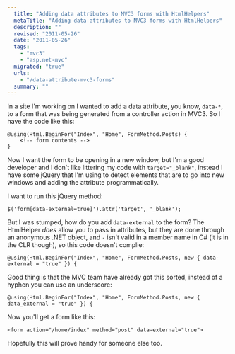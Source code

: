 ```yaml
---
  title: "Adding data attributes to MVC3 forms with HtmlHelpers"
  metaTitle: "Adding data attributes to MVC3 forms with HtmlHelpers"
  description: ""
  revised: "2011-05-26"
  date: "2011-05-26"
  tags: 
    - "mvc3"
    - "asp.net-mvc"
  migrated: "true"
  urls: 
    - "/data-attribute-mvc3-forms"
  summary: ""
---
```

In a site I'm working on I wanted to add a data attribute, you know, `data-*`, to a form that was being generated from a controller action in MVC3. So I have the code like this:

	@using(Html.BeginFor("Index", "Home", FormMethod.Posts) {
		<!-- form contents -->
	}

Now I want the form to be opening in a new window, but I'm a good developer and I don't like littering my code with `target="_blank"`, instead I have some jQuery that I'm using to detect elements that are to go into new windows and adding the attribute programmatically.

I want to run this jQuery method:

    $('form[data-external=true]').attr('target', '_blank');

But I was stumped, how do you add `data-external` to the form? The HtmlHelper *does* allow you to pass in attributes, but they are done through an anonymous .NET object, and `-` isn't valid in a member name in C# (it is in the CLR though), so this code doesn't complie:

	@using(Html.BeginFor("Index", "Home", FormMethod.Posts, new { data-external = "true" }) {

Good thing is that the MVC team have already got this sorted, instead of a hyphen you can use an underscore:

	@using(Html.BeginFor("Index", "Home", FormMethod.Posts, new { data_external = "true" }) {

Now you'll get a form like this:

    <form action="/home/index" method="post" data-external="true">

Hopefully this will prove handy for someone else too.